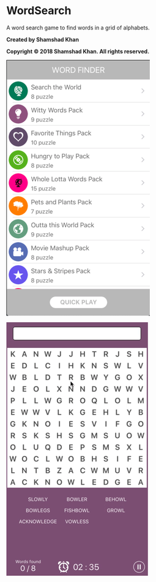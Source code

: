 # WordSearch
A word search game to find words in a grid of alphabets.

**Created by Shamshad Khan**

**Copyright © 2018 Shamshad Khan. All rights reserved.**


![alt home](home.png)

![alt home](demo.gif)

